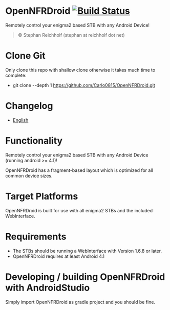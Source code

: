 OpenNFRDroid [![Build Status](https://travis-ci.org/Carlo0815/OpenNFRDroid.svg?branch=master)](https://travis-ci.org/Carlo0815/OpenNFRDroid)
==========

Remotely control your enigma2 based STB with any Android Device!

>© Stephan Reichholf (stephan at reichholf dot net)

# Clone Git
Only clone this repo with shallow clone otherwise it takes much time to complete:
* git clone --depth 1 https://github.com/Carlo0815/OpenNFRDroid.git

# Changelog
* [English](app/res/raw/changelog.md)

# Functionality
Remotely control your enigma2 based STB with any Android Device (running android >= 4.1)!

OpenNFRDroid has a fragment-based layout which is optimized for all common device sizes.

# Target Platforms
OpenNFRDroid is built for use with all enigma2 STBs and the included WebInterface.

# Requirements
* The STBs should be running a WebInterface with Version 1.6.8 or later.
* OpenNFRDroid requires at least Android 4.1

# Developing / building OpenNFRDroid with AndroidStudio
Simply import OpenNFRDroid as gradle project and you should be fine.
